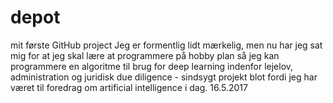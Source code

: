# depot
mit første GitHub project
Jeg er formentlig lidt mærkelig, men nu har jeg sat mig for at jeg skal lære at programmere på hobby plan så jeg kan programmere en algoritme til brug for deep learning indenfor lejelov, administration og juridisk due diligence - sindsygt projekt blot fordi jeg har været til foredrag om artificial intelligence i dag. 16.5.2017
